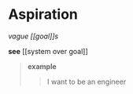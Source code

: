 # Aspiration

_vague [[goal]]s_

**see** [[system over goal]]

> **example**
>
> > I want to be an engineer
